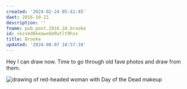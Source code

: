 ```yaml
---
created: '2024-02-24 05:41:45'
daet: 2016-10-21
description: ''
fname: pub.post.2016.10.brooke
id: skzsmd8keawx6m9utlt9hsx
title: Brooke
updated: '2024-08-07 18:57:18'
---
```


Hey I can draw now. Time to go through old fave photos and draw from them.

![drawing of red-headed woman with Day of the Dead makeup](assets/img/2016/cover-2016-10-21.jpg)